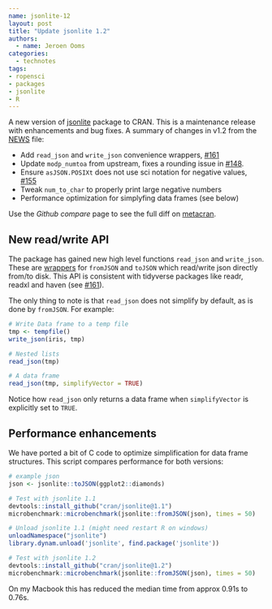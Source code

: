 ```yaml
---
name: jsonlite-12
layout: post
title: "Update jsonlite 1.2"
authors:
  - name: Jeroen Ooms
categories:
  - technotes
tags:
- ropensci
- packages
- jsonlite
- R
---
```


A new version of [jsonlite](https://cran.r-project.org/web/packages/jsonlite/index.html) package to CRAN. This is a maintenance release with enhancements and bug fixes. A summary of changes in v1.2 from the [NEWS](https://cran.r-project.org/web/packages/jsonlite/NEWS) file:


  - Add `read_json` and `write_json` convenience wrappers, [#161](https://github.com/jeroen/jsonlite/issues/161)
  - Update `modp_numtoa` from upstream, fixes a rounding issue in [#148](https://github.com/jeroen/jsonlite/issues/148).
  - Ensure `asJSON.POSIXt` does not use sci notation for negative values, [#155](https://github.com/jeroen/jsonlite/issues/155)
  - Tweak `num_to_char` to properly print large negative numbers
  - Performance optimization for simplyfing data frames (see below)

Use the *Github compare* page to see the full diff on [metacran](https://github.com/cran/jsonlite/compare/1.1...1.2).

## New read/write API

The package has gained new high level functions `read_json` and `write_json`. These are [wrappers](https://github.com/cran/jsonlite/blob/1.2/R/read_json.R#L18-L29) for `fromJSON` and `toJSON` which read/write json directly from/to disk. This API is consistent with tidyverse packages like readr, readxl and haven (see [#161](https://github.com/jeroen/jsonlite/issues/161)).

The only thing to note is that `read_json` does not simplify by default, as is done by `fromJSON`. For example:


```r
# Write Data frame to a temp file
tmp <- tempfile()
write_json(iris, tmp)

# Nested lists
read_json(tmp)

# A data frame
read_json(tmp, simplifyVector = TRUE)
```

Notice how `read_json` only returns a data frame when `simplifyVector` is explicitly set to `TRUE`.


## Performance enhancements

We have ported a bit of C code to optimize simplification for data frame structures. This script compares performance for both versions:

```r
# example json
json <- jsonlite::toJSON(ggplot2::diamonds)

# Test with jsonlite 1.1
devtools::install_github("cran/jsonlite@1.1")
microbenchmark::microbenchmark(jsonlite::fromJSON(json), times = 50)

# Unload jsonlite 1.1 (might need restart R on windows)
unloadNamespace("jsonlite")
library.dynam.unload('jsonlite', find.package('jsonlite'))

# Test with jsonlite 1.2
devtools::install_github("cran/jsonlite@1.2")
microbenchmark::microbenchmark(jsonlite::fromJSON(json), times = 50)
```

On my Macbook this has reduced the median time from approx 0.91s to 0.76s.

